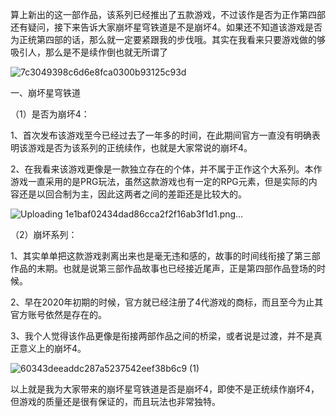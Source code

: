 算上新出的这一部作品，该系列已经推出了五款游戏，不过该作是否为正作第四部还有疑问，接下来告诉大家崩坏星穹铁道是不是崩坏4。如果还不知道该游戏是否为正统第四部的话，那么就一定要紧跟我的步伐哦。其实在我看来只要游戏做的够吸引人，那么是不是续作倒也就无所谓了 

![7c3049398c6d6e8fca0300b93125c93d](https://github.com/zhusheng541/iii/assets/152003689/5248e1e9-99a5-4079-857a-f12f7211fff7)



一、崩坏星穹铁道

（1）是否为崩坏4：

1、首次发布该游戏至今已经过去了一年多的时间，在此期间官方一直没有明确表明该游戏是否为该系列的正统续作，也就是大家常说的崩坏4。

2、在我看来该游戏更像是一款独立存在的个体，并不属于正作这个大系列。本作游戏一直采用的是PRG玩法，虽然这款游戏也有一定的RPG元素，但是实际的内容还是以回合制为主，因此这两者之间的差距还是比较大的。

![Uploading 1e1baf02434dad86cca2f2f16ab3f1d1.png…]()


（2）崩坏系列：

1、其实单单把这款游戏剥离出来也是毫无违和感的，故事的时间线衔接了第三部作品的末期。也就是说第三部作品故事也已经接近尾声，正是第四部作品登场的时候。

 2、早在2020年初期的时候，官方就已经注册了4代游戏的商标，而且至今为止其官方账号依然是存在的。

3、我个人觉得该作品更像是衔接两部作品之间的桥梁，或者说是过渡，并不是真正意义上的崩坏4。

![60343deeaddc287a5237542eef38b6c9 (1)](https://github.com/zhusheng541/iii/assets/152003689/cd83a136-87f3-451b-9946-3212be03683e)


以上就是我为大家带来的崩坏星穹铁道是否是崩坏4，即使不是正统续作崩坏4，但游戏的质量还是很有保证的，而且玩法也非常独特。
